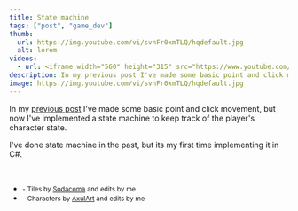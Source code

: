 ```yaml
---
title: State machine
tags: ["post", "game_dev"]
thumb:
  url: https://img.youtube.com/vi/svhFr0xmTLQ/hqdefault.jpg
  alt: lorem
videos:
  - url: <iframe width="560" height="315" src="https://www.youtube.com/embed/svhFr0xmTLQ?si=ZeWx7lRKVW48aC3A" title="YouTube video player" frameborder="0" allow="accelerometer; autoplay; clipboard-write; encrypted-media; gyroscope; picture-in-picture; web-share" referrerpolicy="strict-origin-when-cross-origin" allowfullscreen></iframe>
description: In my previous post I've made some basic point and click movement, but now I've implemented a state machine to keep track of the player's character state.
image: https://img.youtube.com/vi/svhFr0xmTLQ/hqdefault.jpg
---
```


In my [previous post](/25-04-2024-point-and-click) I've made some basic point and click movement, but now I've implemented a state machine to keep track of the player's character state.

I've done state machine in the past, but its my first time implementing it in C#.

<br />

<ul class="list-unstyled">
  <li>
    <small>- Tiles by <a href="https://sodacoma.itch.io/awakening-complete-tileset">Sodacoma</a> and edits by me</small> 
  </li>
  <li>
    <small>- Characters by <a href="https://axulart.itch.io/small-8-direction-characters">AxulArt</a> and edits by me</small>
  </li>
</ul>
